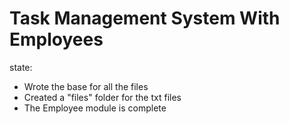 # Task Management System With Employees

state:
- Wrote the base for all the files
- Created a "files" folder for the txt files
- The Employee module is complete
